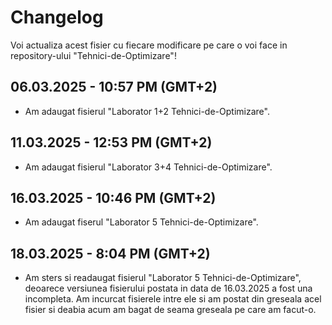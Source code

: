 # Changelog

Voi actualiza acest fisier cu fiecare modificare pe care o voi face in repository-ului "Tehnici-de-Optimizare"!

## 06.03.2025 - 10:57 PM (GMT+2)
- Am adaugat fisierul "Laborator 1+2 Tehnici-de-Optimizare".

## 11.03.2025 - 12:53 PM (GMT+2)
- Am adaugat fisierul "Laborator 3+4 Tehnici-de-Optimizare".

## 16.03.2025 - 10:46 PM (GMT+2)
- Am adaugat fiserul "Laborator 5 Tehnici-de-Optimizare".

## 18.03.2025 - 8:04 PM (GMT+2)
- Am sters si readaugat fisierul "Laborator 5 Tehnici-de-Optimizare", deoarece versiunea fisierului postata in data de 16.03.2025 a fost una incompleta. Am incurcat fisierele intre ele si am postat din greseala acel fisier si deabia acum am bagat de seama greseala pe care am facut-o.
